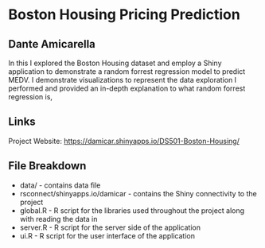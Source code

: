 # Boston Housing Pricing Prediction

## Dante Amicarella

In this I explored the Boston Housing dataset and employ a Shiny application to demonstrate a random forrest regression model to predict MEDV. I demonstrate visualizations to represent the data exploration I performed and provided an in-depth explanation to what random forrest regression is, 

## Links
Project Website: https://damicar.shinyapps.io/DS501-Boston-Housing/

## File Breakdown
- data/ - contains data file
- rsconnect/shinyapps.io/damicar - contains the Shiny connectivity to the project
- global.R - R script for the libraries used throughout the project along with reading the data in
- server.R - R script for the server side of the application
- ui.R - R script for the user interface of the application
